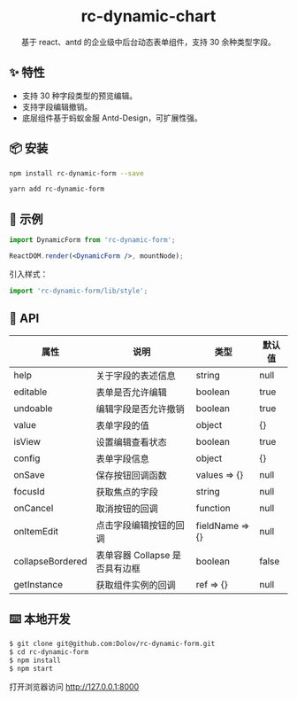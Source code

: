 <!-- <p align="center">
  <a href="http://example.shisongyan.top/rc-dynamic-chart/">
    <img src="https://user-gold-cdn.xitu.io/2019/4/12/16a10d8dc669701e?w=2544&h=1206&f=png&s=546061">
  </a>
</p> -->

<h1 align="center">rc-dynamic-chart</h1>


<div align="center">
基于 react、antd 的企业级中后台动态表单组件，支持 30 余种类型字段。
</div>

## ✨ 特性
- 支持 30 种字段类型的预览编辑。
- 支持字段编辑撤销。
- 底层组件基于蚂蚁金服 Antd-Design，可扩展性强。



## 📦 安装
```bash
npm install rc-dynamic-form --save
```

```bash
yarn add rc-dynamic-form
```

## 🔨 示例
```jsx
import DynamicForm from 'rc-dynamic-form';

ReactDOM.render(<DynamicForm />, mountNode);
```

引入样式：

```jsx
import 'rc-dynamic-form/lib/style';  
```
## 🍭 API
| 属性 | 说明 | 类型 | 默认值 |
| --- | --- | --- | --- |
| help | 关于字段的表述信息 | string | null |
| editable | 表单是否允许编辑 | boolean | true |
| undoable | 编辑字段是否允许撤销 | boolean | true |
| value | 表单字段的值 | object | {} |
| isView | 设置编辑查看状态 | boolean | true |
| config | 表单字段信息 | object | {} |
| onSave | 保存按钮回调函数 | values => {} | null |
| focusId | 获取焦点的字段 | string | null |
| onCancel | 取消按钮的回调 | function | null |
| onItemEdit | 点击字段编辑按钮的回调 | fieldName => {} | null |
| collapseBordered | 表单容器 Collapse 是否具有边框 | boolean | false |
| getInstance | 获取组件实例的回调 | ref => {} | null |



## ⌨️ 本地开发
```bash
$ git clone git@github.com:Dolov/rc-dynamic-form.git
$ cd rc-dynamic-form
$ npm install
$ npm start
```

打开浏览器访问 http://127.0.0.1:8000